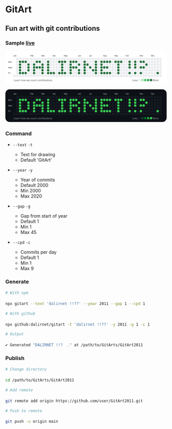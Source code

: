 # GitArt

## Fun art with git contributions

### Sample [live](https://github.com/dalirnet?tab=overview&from=2011-12-01&to=2011-12-31)

![light](sample/light.png)

![dark](sample/dark.png)

### Command

-   `--text` `-t`

    -   Text for drawing
    -   Default 'GitArt'

-   `--year` `-y`

    -   Year of commits
    -   Default 2000
    -   Min 2000
    -   Max 2020

-   `--gap` `-g`

    -   Gap from start of year
    -   Default 1
    -   Min 1
    -   Max 45

-   `--cpd` `-c`
    -   Commits per day
    -   Default 1
    -   Min 1
    -   Max 9

### Generate

```bash
# With npm

npx gitart --text 'dalirnet !!??' --year 2011 --gap 1 --cpd 1
```

```bash
# With github

npx github:dalirnet/gitart -t 'dalirnet !!??' -y 2011 -g 1 -c 1
```

```bash
# Output

✔ Generated "DALIRNET !!?  ." at /path/to/GitArts/GitArt2011
```

### Publish

```bash
# Change directory

cd /path/to/GitArts/GitArt2011
```

```bash
# Add remote

git remote add origin https://github.com/user/GitArt2011.git
```

```bash
# Push to remote

git push -u origin main
```
